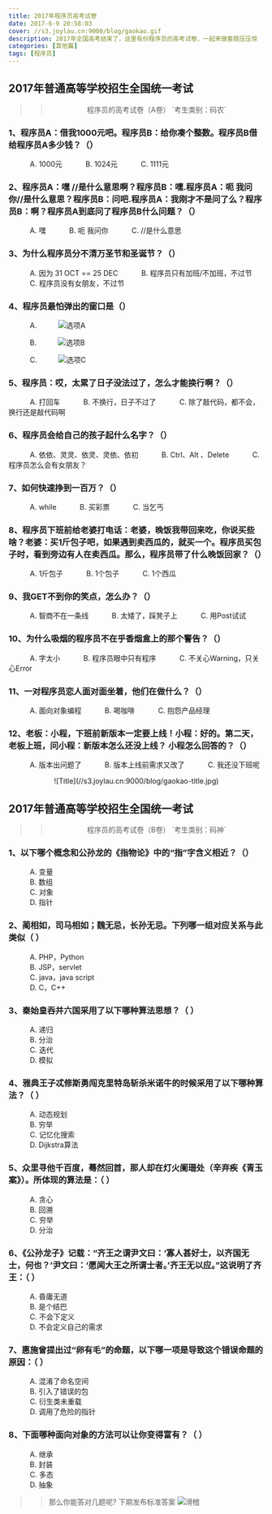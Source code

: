 ```yaml
---
title: 2017年程序员高考试卷
date: 2017-6-9 20:58:03
cover: //s3.joylau.cn:9000/blog/gaokao.gif
description: 2017年全国高考结束了，这里有份程序员的高考试卷，一起来做套题压压惊
categories: [其他篇]
tags: [程序员]
---
```


<!-- more -->
## 2017年普通高等学校招生全国统一考试

>> <center>程序员的高考试卷（A卷）    `考生类别：码农`</center>

### 1、程序员A：借我1000元吧。程序员B：给你凑个整数。程序员B借给程序员A多少钱？（）
&emsp;&emsp;&emsp;A. 1000元
&emsp;&emsp;&emsp;B. 1024元
&emsp;&emsp;&emsp;C. 1111元

### **2、程序员A：嘿 //是什么意思啊？程序员B：嘿.程序员A：呃 我问你//是什么意思？程序员B：问吧.程序员A：我刚才不是问了么？程序员B：啊？程序员A到底问了程序员B什么问题？（）**
&emsp;&emsp;&emsp;A. 嘿
&emsp;&emsp;&emsp;B. 呃 我问你
&emsp;&emsp;&emsp;C. //是什么意思

### **3、为什么程序员分不清万圣节和圣诞节？（）**
&emsp;&emsp;&emsp;A. 因为 31 OCT == 25 DEC
&emsp;&emsp;&emsp;B. 程序员只有加班/不加班，不过节
&emsp;&emsp;&emsp;C. 程序员没有女朋友，不过节

### **4、程序员最怕弹出的窗口是（）**
&emsp;&emsp;&emsp;A.&emsp;&emsp;&emsp;![选项A](//s3.joylau.cn:9000/blog/gaokao-a.jpg)


&emsp;&emsp;&emsp;B.&emsp;&emsp;&emsp;![选项B](//s3.joylau.cn:9000/blog/gaokao-b.jpg)


&emsp;&emsp;&emsp;C.&emsp;&emsp;&emsp;![选项C](//s3.joylau.cn:9000/blog/gaokao-c.jpg)



### **5、程序员：哎，太累了日子没法过了，怎么才能换行啊？（）**
&emsp;&emsp;&emsp;A. 打回车
&emsp;&emsp;&emsp;B. 不换行，日子不过了
&emsp;&emsp;&emsp;C. 除了敲代码，都不会，换行还是敲代码啊

### **6、程序员会给自己的孩子起什么名字？（）**
&emsp;&emsp;&emsp;A. 依依、灵灵、依灵、灵依、依初
&emsp;&emsp;&emsp;B. Ctrl、Alt 、Delete
&emsp;&emsp;&emsp;C. 程序员怎么会有女朋友？

### **7、如何快速挣到一百万？（）**
&emsp;&emsp;&emsp;A. while
&emsp;&emsp;&emsp;B. 买彩票
&emsp;&emsp;&emsp;C. 当乞丐

### **8、程序员下班前给老婆打电话：老婆，晚饭我带回来吃，你说买些啥？老婆：买1斤包子吧，如果遇到卖西瓜的，就买一个。程序员买包子时，看到旁边有人在卖西瓜。那么，程序员带了什么晚饭回家？（）**
&emsp;&emsp;&emsp;A. 1斤包子
&emsp;&emsp;&emsp;B. 1个包子
&emsp;&emsp;&emsp;C. 1个西瓜

### **9、我GET不到你的笑点，怎么办？（）**
&emsp;&emsp;&emsp;A. 智商不在一条线
&emsp;&emsp;&emsp;B. 太矮了，踩凳子上
&emsp;&emsp;&emsp;C. 用Post试试

### **10、为什么吸烟的程序员不在乎香烟盒上的那个警告？（）**
&emsp;&emsp;&emsp;A. 字太小
&emsp;&emsp;&emsp;B. 程序员眼中只有程序
&emsp;&emsp;&emsp;C. 不关心Warning，只关心Error

### **11、一对程序员恋人面对面坐着，他们在做什么？（）**
&emsp;&emsp;&emsp;A. 面向对象编程
&emsp;&emsp;&emsp;B. 喝咖啡
&emsp;&emsp;&emsp;C. 抱怨产品经理

### **12、老板：小程，下班前新版本一定要上线！小程：好的。第二天，老板上班，问小程：新版本怎么还没上线？  小程怎么回答的？（）**
&emsp;&emsp;&emsp;A. 版本出问题了
&emsp;&emsp;&emsp;B. 版本上线前需求又改了
&emsp;&emsp;&emsp;C. 我还没下班呢




<center> ![Title](//s3.joylau.cn:9000/blog/gaokao-title.jpg)</center >


## 2017年普通高等学校招生全国统一考试


>> <center>程序员的高考试卷（B卷） `考生类别：码神`<center>


### 1、以下哪个概念和公孙龙的《指物论》中的“指”字含义相近？（）
&emsp;&emsp;&emsp;A. 变量           
&emsp;&emsp;&emsp;B. 数组        
&emsp;&emsp;&emsp;C. 对象           
&emsp;&emsp;&emsp;D. 指针 

### 2、蔺相如，司马相如；魏无忌，长孙无忌。下列哪一组对应关系与此类似（ ）
&emsp;&emsp;&emsp;A.  PHP，Python     
&emsp;&emsp;&emsp;B.  JSP，servlet      
&emsp;&emsp;&emsp;C.  java，java script  
&emsp;&emsp;&emsp;D. C，C++

### 3、秦始皇吞并六国采用了以下哪种算法思想？（ ）
&emsp;&emsp;&emsp;A. 递归              
&emsp;&emsp;&emsp;B. 分治      
&emsp;&emsp;&emsp;C. 迭代             
&emsp;&emsp;&emsp;D. 模拟

### 4、雅典王子忒修斯勇闯克里特岛斩杀米诺牛的时候采用了以下哪种算法？（  ）
&emsp;&emsp;&emsp;A. 动态规划             
&emsp;&emsp;&emsp;B. 穷举     
&emsp;&emsp;&emsp;C. 记忆化搜索         
&emsp;&emsp;&emsp;D. Dijkstra算法

### 5、众里寻他千百度，蓦然回首，那人却在灯火阑珊处（辛弃疾《青玉案》）。所体现的算法是：（  ）
&emsp;&emsp;&emsp;A. 贪心         
&emsp;&emsp;&emsp;B. 回溯       
&emsp;&emsp;&emsp;C. 穷举         
&emsp;&emsp;&emsp;D. 分治          

### 6、《公孙龙子》记载：“齐王之谓尹文曰：‘寡人甚好士，以齐国无士，何也？’尹文曰：‘愿闻大王之所谓士者。’齐王无以应。”这说明了齐王：（  ）
&emsp;&emsp;&emsp;A. 昏庸无道             
&emsp;&emsp;&emsp;B. 是个结巴      
&emsp;&emsp;&emsp;C. 不会下定义   
&emsp;&emsp;&emsp;D. 不会定义自己的需求 

### 7、惠施曾提出过“卵有毛”的命题，以下哪一项是导致这个错误命题的原因：（  ）
&emsp;&emsp;&emsp;A. 混淆了命名空间      
&emsp;&emsp;&emsp;B. 引入了错误的包    
&emsp;&emsp;&emsp;C. 衍生类未重载       
&emsp;&emsp;&emsp;D. 调用了危险的指针

### 8、下面哪种面向对象的方法可以让你变得富有？（   ）
&emsp;&emsp;&emsp;A. 继承          
&emsp;&emsp;&emsp;B. 封装       
&emsp;&emsp;&emsp;C. 多态          
&emsp;&emsp;&emsp;D. 抽象


>> 那么你能答对几题呢? 下期发布标准答案 <img src='//tb2.bdstatic.com/tb/editor/images/face/i_f25.png?t=20140803' alt='滑稽'>

